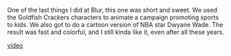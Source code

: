 One of the last things I did at Blur, this one was short and sweet. We used the Goldfish Crackers characters to animate a campaign promoting sports to kids. We also got to do a cartoon version of NBA star Dwyane Wade. The result was fast and colorful, and I still kinda like it, even after all these years.

[video](media/videos/active_play.mp4)
